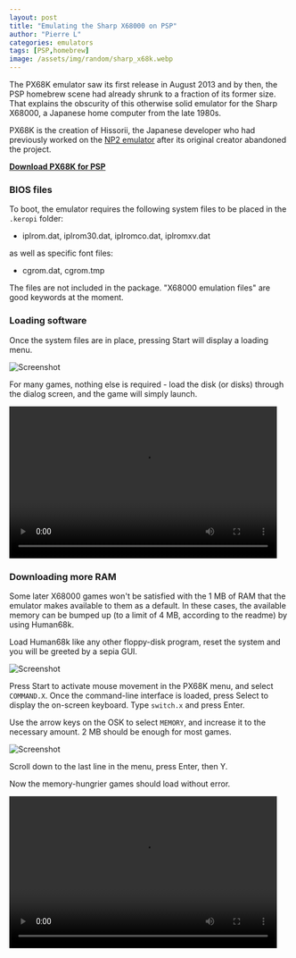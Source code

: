 ```yaml
---
layout: post
title: "Emulating the Sharp X68000 on PSP"
author: "Pierre L"
categories: emulators
tags: [PSP,homebrew]
image: /assets/img/random/sharp_x68k.webp
---
```


The PX68K emulator saw its first release in August 2013 and by then, the PSP homebrew scene had already shrunk to a fraction of its former size. That explains the obscurity of this otherwise solid emulator for the Sharp X68000, a Japanese home computer from the late 1980s.

PX68K is the creation of Hissorii, the Japanese developer who had previously worked on the [NP2 emulator](https://archive.org/details/np-2-for-psp-v-0.39.7z) after its original creator abandoned the project.

**[Download PX68K for PSP](https://archive.org/details/px-68-k-for-psp-ver-0.10.7z)**

### BIOS files

To boot, the emulator requires the following system files to be placed in the `.keropi` folder: 

- iplrom.dat, iplrom30.dat, iplromco.dat, iplromxv.dat

as well as specific font files:

- cgrom.dat, cgrom.tmp

The files are not included in the package. "X68000 emulation files" are good keywords at the moment.

### Loading software

Once the system files are in place, pressing Start will display a loading menu.

![Screenshot](https://github.com/PSP-Archive/PSP-Archive.github.io/raw/gh-pages/assets/img/snaps/PX68K_menu.webp)

For many games, nothing else is required - load the disk (or disks) through the dialog screen, and the game will simply launch.

<video class="center" width="480" height="272" controls>
	<source type="video/mp4" src="https://github.com/PSP-Archive/PSP-Archive.github.io/raw/gh-pages/assets/video/X68k_Danhenkei.mp4">
</video>

### Downloading more RAM

Some later X68000 games won't be satisfied with the 1 MB of RAM that the emulator makes available to them as a default. In these cases, the available memory can be bumped up (to a limit of 4 MB, according to the readme) by using Human68k.

Load Human68k like any other floppy-disk program, reset the system and you will be greeted by a sepia GUI.

![Screenshot](https://github.com/PSP-Archive/PSP-Archive.github.io/raw/gh-pages/assets/img/snaps/human68k.webp)

Press Start to activate mouse movement in the PX68K menu, and select `COMMAND.X`. Once the command-line interface is loaded, press Select to display the on-screen keyboard. Type `switch.x` and press Enter.

Use the arrow keys on the OSK to select `MEMORY`, and increase it to the necessary amount. 2 MB should be enough for most games.

![Screenshot](https://github.com/PSP-Archive/PSP-Archive.github.io/raw/gh-pages/assets/img/snaps/switch-x.webp)

Scroll down to the last line in the menu, press Enter, then Y.

Now the memory-hungrier games should load without error.

<video class="center" width="480" height="272" controls>
	<source type="video/mp4" src="https://github.com/PSP-Archive/PSP-Archive.github.io/raw/gh-pages/assets/video/X68k-2Mb.mp4">
</video>
